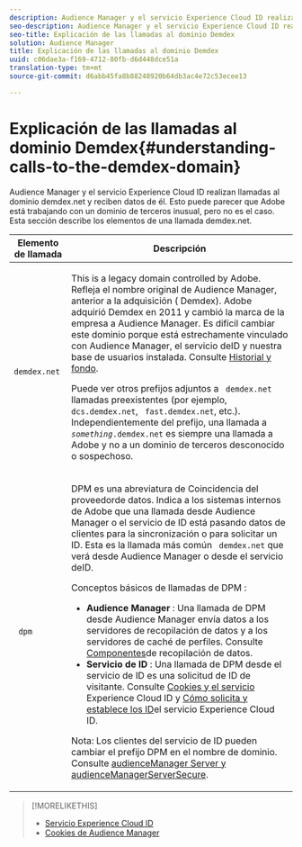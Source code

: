 ```yaml
---
description: Audience Manager y el servicio Experience Cloud ID realizan llamadas al dominio demdex.net y reciben datos de él. Esto puede parecer que Adobe está trabajando con un dominio de terceros inusual, pero no es el caso. Esta sección describe los elementos de una llamada demdex.net.
seo-description: Audience Manager y el servicio Experience Cloud ID realizan llamadas al dominio demdex.net y reciben datos de él. Esto puede parecer que Adobe está trabajando con un dominio de terceros inusual, pero no es el caso. Esta sección describe los elementos de una llamada demdex.net.
seo-title: Explicación de las llamadas al dominio Demdex
solution: Audience Manager
title: Explicación de las llamadas al dominio Demdex
uuid: c06dae3a-f169-4712-80fb-d6d448dce51a
translation-type: tm+mt
source-git-commit: d6abb45fa8b88248920b64db3ac4e72c53ecee13

---
```



# Explicación de las llamadas al dominio Demdex{#understanding-calls-to-the-demdex-domain}

Audience Manager y el servicio Experience Cloud ID realizan llamadas al dominio demdex.net y reciben datos de él. Esto puede parecer que Adobe está trabajando con un dominio de terceros inusual, pero no es el caso. Esta sección describe los elementos de una llamada demdex.net.

<table id="table_B846CBEDDA4C4AD19416F7C27FC325C6"> 
 <thead> 
  <tr> 
   <th colname="col1" class="entry"> Elemento de llamada </th> 
   <th colname="col2" class="entry"> Descripción </th> 
  </tr> 
 </thead>
 <tbody> 
  <tr> 
   <td colname="col1"> <p> <code> demdex.net</code> </p> </td> 
   <td colname="col2"> <p>This is a legacy domain controlled by <span class="keyword"> Adobe</span>. Refleja <span class="keyword"> el nombre original de Audience Manager</span>, anterior a la adquisición (<span class="keyword"> Demdex</span>). <span class="keyword"> Adobe</span> adquirió <span class="keyword"> Demdex</span> en 2011 y cambió la marca de la empresa a <span class="keyword"> Audience Manager</span>. Es difícil cambiar este dominio porque está estrechamente vinculado con <span class="keyword"> Audience Manager</span>, el servicio <span class="wintitle"> de</span>ID y nuestra base de usuarios instalada. Consulte <a href="../overview/aam-overview.md#history-and-background"> Historial y fondo</a>. </p> <p>Puede ver otros prefijos adjuntos a <code> demdex.net</code> llamadas preexistentes (por ejemplo, <code> dcs.demdex.net</code>, <code> fast.demdex.net</code>, etc.). Independientemente del prefijo, una llamada a <code><i>something</i>.demdex.net</code> es siempre una llamada a <span class="keyword"> Adobe</span> y no a un dominio de terceros desconocido o sospechoso. </p> </td> 
  </tr> 
  <tr> 
   <td colname="col1"> <p> <code> dpm</code> </p> </td> 
   <td colname="col2"> <p><span class="wintitle"> DPM</span> es una abreviatura de Coincidencia <span class="wintitle"> del proveedor</span>de datos. Indica a los sistemas internos de Adobe <span class="keyword"></span> que una llamada desde <span class="keyword"> Audience Manager</span> o el servicio <span class="wintitle"> de</span> ID está pasando datos de clientes para la sincronización o para solicitar un ID. Esta es la llamada más común <code> demdex.net</code> que verá desde <span class="keyword"> Audience Manager</span> o desde el servicio <span class="wintitle"> de</span>ID. </p> <p><span class="wintitle"> Conceptos básicos de llamadas de DPM</span> : </p> <p> 
     <ul id="ul_44023BB060774518BE414EE10820C141"> 
      <li id="li_0F94D1988A6944BA885FD40AB26FC49F"> <b> <span class="keyword"> Audience Manager</span> </b>: Una llamada de <span class="wintitle"> DPM</span> desde <span class="keyword"> Audience Manager</span> envía datos a los servidores <span class="wintitle"> de recopilación de datos y a los servidores</span> de caché de <span class="wintitle"></span>perfiles. Consulte <a href="../reference/system-components/components-data-collection.md"> Componentes</a>de recopilación de datos. </li> 
      <li id="li_5A7EA9EE16EE4D828F0A24AE2B969122"> <b> <span class="wintitle"> Servicio</span> de ID </b>: Una llamada de <span class="wintitle"> DPM</span> desde el servicio <span class="wintitle"> de</span> ID es una solicitud de ID de visitante. Consulte <a href="https://marketing.adobe.com/resources/help/en_US/mcvid/mcvid_cookies.html" format="https" scope="external"> Cookies y el servicio</a> Experience Cloud ID y <a href="https://marketing.adobe.com/resources/help/en_US/mcvid/mcvid_id_request.html" format="https" scope="external"> Cómo solicita y establece los ID</a>el servicio Experience Cloud ID. </li> 
     </ul> </p> <p> <p>Nota:  Los clientes del servicio <span class="wintitle"> de</span> ID pueden cambiar el prefijo <span class="wintitle"> DPM</span> en el nombre de dominio. Consulte <a href="https://marketing.adobe.com/resources/help/en_US/mcvid/mcvid-subdomain-config.html" format="https" scope="external"> audienceManager Server y audienceManagerServerSecure</a>. </p> </p> </td> 
  </tr> 
 </tbody> 
</table>

>[!MORELIKETHIS]
>
>* [Servicio Experience Cloud ID](https://marketing.adobe.com/resources/help/en_US/mcvid/)
>* [Cookies de Audience Manager](https://marketing.adobe.com/resources/help/en_US/whitepapers/cookies/cookies_am.html)

